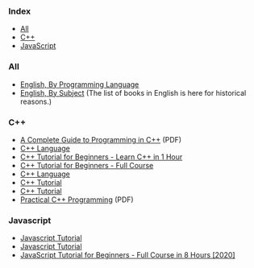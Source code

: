 ### Index

* [All](#all)
* [C++](#cpp)
* [JavaScript](#javascript)


### All

* [English, By Programming Language](free-programming-books-langs.md)
* [English, By Subject](free-programming-books-subjects.md)
  (The list of books in English is here for historical reasons.)


### <a id="cpp"></a>C++

* [A Complete Guide to Programming in C++](http://www.lmpt.univ-tours.fr/~volkov/C++.pdf) (PDF)
* [C++ Language](https://cplusplus.com/doc/tutorial/)
* [C++ Tutorial for Beginners - Learn C++ in 1 Hour](https://youtu.be/ZzaPdXTrSb8)
* [C++ Tutorial for Beginners - Full Course](https://youtu.be/vLnPwxZdW4Y)
* [C++ Language](https://cplusplus.com/doc/tutorial/)
* [C++ Tutorial](https://www.w3schools.com/cpp/)
* [C++ Tutorial](https://www.cprogramming.com/tutorial/c++-tutorial.html)
* [Practical C++ Programming](https://personal.utdallas.edu/~veerasam/lectures/KG/AdvJava/basicsCC++1.pdf) (PDF)


### Javascript

* [Javascript Tutorial](https://www.w3schools.com/js/)
* [Javascript Tutorial](https://www.tutorialspoint.com/javascript/index.htm)
* [JavaScript Tutorial for Beginners - Full Course in 8 Hours [2020]](https://youtu.be/Qqx_wzMmFeA)
